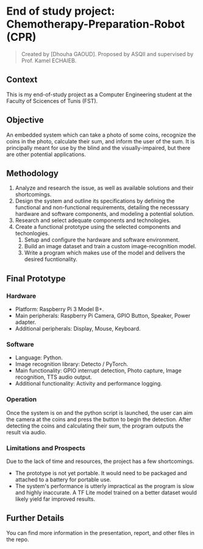 # End of study project: <br> Chemotherapy-Preparation-Robot (CPR)

> Created by [Dhouha GAOUD].
Proposed by ASQII and supervised by Prof. Kamel ECHAIEB.

## Context

This is my end-of-study project as a Computer Engineering student at the Faculty of Scicences of Tunis (FST).

## Objective

An embedded system which can take a photo of some coins, recognize the coins in the photo, calculate their sum, and inform the user of the sum. It is principally meant for use by the blind and the visually-impaired, but there are other potential applications.

## Methodology

1. Analyze and research the issue, as well as available solutions and their shortcomings.
2. Design the system and outline its specifications by defining the functional and non-functional requirements, detailing the necesssary hardware and software components, and modeling a potential solution.
3. Research and select adequate components and technologies.
4. Create a functional prototype using the selected components and techonlogies.
   1. Setup and configure the hardware and software environment.
   2. Build an image dataset and train a custom image-recognition model.
   3. Write a program which makes use of the model and delivers the desired fucntionality.

## Final Prototype

### Hardware

- Platform: Raspberry Pi 3 Model B+.
- Main peripherals: Raspberry Pi Camera, GPIO Button, Speaker, Power adapter.
- Additional peripherals: Display, Mouse, Keyboard.

### Software

- Language: Python.
- Image recognition library: Detecto / PyTorch.
- Main functionality: GPIO interrupt detection, Photo capture, Image recognition, TTS audio output.
- Additional functionality: Activity and performance logging.

### Operation

Once the system is on and the python script is launched, the user can aim the camera at the coins and press the button to begin the detection. After detecting the coins and calculating their sum, the program outputs the result via audio.

### Limitations and Prospects

Due to the lack of time and resources, the project has a few shortcomings.

- The prototype is not yet portable. It would need to be packaged and attached to a battery for portable use.
- The system's performance is utterly impractical as the program is slow and highly inaccurate. A TF Lite model trained on a better dataset would likely yield far improved results.

## Further Details

You can find more information in the presentation, report, and other files in the repo.

